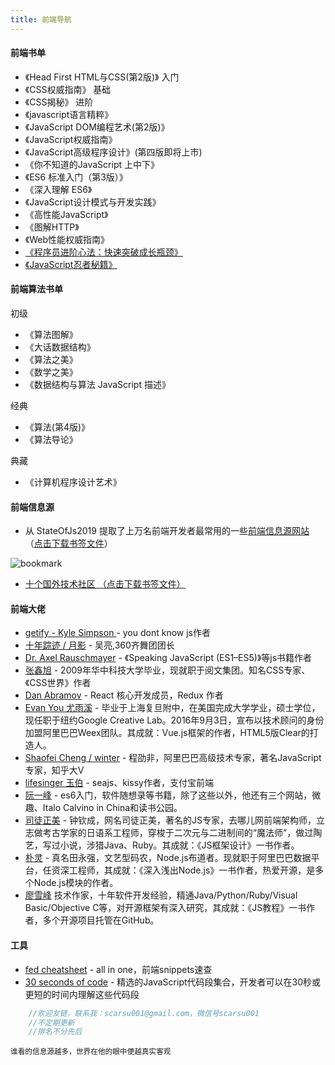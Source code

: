 ```yaml
---
title: 前端导航
---
```


#### 前端书单
- 《Head First HTML与CSS(第2版)》 入门
- 《CSS权威指南》 基础
- 《CSS揭秘》 进阶
- 《javascript语言精粹》
- 《JavaScript DOM编程艺术(第2版)》
- 《JavaScript权威指南》
- 《JavaScript高级程序设计》(第四版即将上市)
- 《你不知道的JavaScript 上中下》
- 《ES6 标准入门（第3版）》
- 《深入理解 ES6》
- 《JavaScript设计模式与开发实践》
- 《高性能JavaScript》
- 《图解HTTP》
- 《Web性能权威指南》
- [《程序员进阶心法：快速突破成长瓶颈》](https://book.douban.com/subject/34668487/)
- [《JavaScript忍者秘籍》](https://book.douban.com/subject/26638316/)

#### 前端算法书单

初级

- 《算法图解》
- 《大话数据结构》
- 《算法之美》
- 《数学之美》
- 《数据结构与算法 JavaScript 描述》

经典

- 《算法(第4版)》
- 《算法导论》

典藏

- 《计算机程序设计艺术》

#### 前端信息源

- 从 StateOfJs2019 提取了上万名前端开发者最常用的一些[前端信息源网站](https://www.scarsu.com/2019_javascript_sources/) （<a href="/asset/js_sources_bookmark.html" download="js_sources_bookmark.html">点击下载书签文件</a>）

![bookmark](/images/bookmark.png)

- <a href="/asset/js_sources_bookmark.html" download="js_sources_bookmark.html">十个国外技术社区 （点击下载书签文件）</a>

#### 前端大佬
- <a href="https://me.getify.com/">getify - Kyle Simpson </a> - you dont know js作者
- <a href="https://www.h5jun.com/">十年踪迹 / 月影</a> - 吴亮,360齐舞团团长
- <a href="http://dr-axel.de/">Dr. Axel Rauschmayer</a> - 《Speaking JavaScript (ES1–ES5)》等js书籍作者
- <a href="https://www.zhangxinxu.com/">张鑫旭</a> - 2009年华中科技大学毕业，现就职于阅文集团。知名CSS专家、《CSS世界》作者
- <a href="https://overreacted.io/">Dan Abramov</a> - React 核心开发成员，Redux 作者
- <a href="http://evanyou.me">Evan You 尤雨溪</a> - 毕业于上海复旦附中，在美国完成大学学业，硕士学位，现任职于纽约Google Creative Lab。2016年9月3日，宣布以技术顾问的身份加盟阿里巴巴Weex团队。其成就：Vue.js框架的作者，HTML5版Clear的打造人。
- <a href="https://github.com/wintercn">Shaofei Cheng / winter</a> - 程劭非，阿里巴巴高级技术专家，著名JavaScript专家，知乎大V
- <a href="https://github.com/lifesinger">lifesinger 玉伯</a> - seajs、kissy作者，支付宝前端
- <a href="http://www.ruanyifeng.com/blog/">阮一峰</a> - es6入门，软件随想录等书籍，除了这些以外，他还有三个网站，微趣、Italo Calvino in China和读书公园。
- <a href="http://github.com/RubyLouvre">司徒正美</a> - 钟钦成，网名司徒正美，著名的JS专家，去哪儿网前端架构师，立志做考古学家的日语系工程师，穿梭于二次元与二进制间的“魔法师”，做过陶艺，写过小说，涉猎Java、Ruby。其成就：《JS框架设计》一书作者。
- <a href="https://github.com/JacksonTian">朴灵</a> - 真名田永强，文艺型码农，Node.js布道者。现就职于阿里巴巴数据平台，任资深工程师，其成就：《深入浅出Node.js》一书作者，热爱开源，是多个Node.js模块的作者。
- <a href="https://github.com/michaelliao">廖雪峰</a> 技术作家，十年软件开发经验，精通Java/Python/Ruby/Visual Basic/Objective C等，对开源框架有深入研究，其成就：《JS教程》一书作者，多个开源项目托管在GitHub。

<!-- #### 高质量的前端公号
- 前端桃园 -->

#### 工具
- <a href="https://devhints.io/">fed cheatsheet</a> - all in one，前端snippets速查
- <a href="https://github.com/30-seconds/30-seconds-of-code">30 seconds of code</a> - 精选的JavaScript代码段集合，开发者可以在30秒或更短的时间内理解这些代码段

<!-- #### rss -->

<!-- #### FE Conf -->

```js
    //欢迎友链，联系我：scarsu001@gmail.com，微信号scarsu001
    //不定期更新
    //排名不分先后
```

<small>谁看的信息源越多，世界在他的眼中便越真实客观</small>